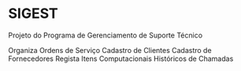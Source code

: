 # SIGEST

Projeto do Programa de Gerenciamento de Suporte Técnico

Organiza Ordens de Serviço
Cadastro de Clientes
Cadastro de Fornecedores
Regista Itens Computacionais
Históricos de Chamadas

